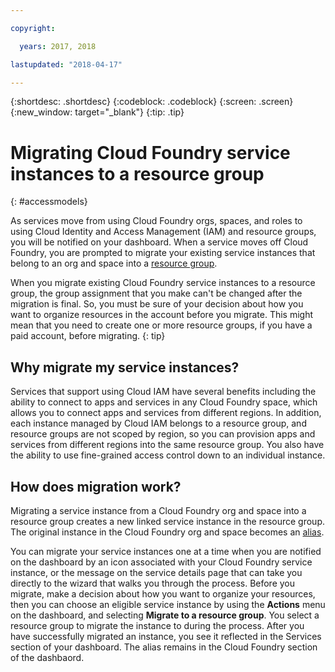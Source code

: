 ```yaml
---

copyright:

  years: 2017, 2018

lastupdated: "2018-04-17"

---
```


{:shortdesc: .shortdesc}
{:codeblock: .codeblock}
{:screen: .screen}
{:new_window: target="_blank"}
{:tip: .tip}

# Migrating Cloud Foundry service instances to a resource group
{: #accessmodels}

As services move from using Cloud Foundry orgs, spaces, and roles to using Cloud Identity and Access Management (IAM) and resource groups, you will be notified on your dashboard. When a service moves off Cloud Foundry, you are prompted to migrate your existing service instances that belong to an org and space into a [resource group](/docs/account/resourcegroups.html#rgs). 

When you migrate existing Cloud Foundry service instances to a resource group, the group assignment that you make can't be changed after the migration is final. So, you must be sure of your decision about how you want to organize resources in the account before you migrate. This might mean that you need to create one or more resource groups, if you have a paid account, before migrating.
{: tip}

## Why migrate my service instances?

Services that support using Cloud IAM have several benefits including the ability to connect to apps and services in any Cloud Foundry space, which allows you to connect apps and services from different regions. In addition, each instance managed by Cloud IAM belongs to a resource group, and resource groups are not scoped by region, so you can provision apps and services from different regions into the same resource group. You also have the ability to use fine-grained access control down to an individual instance.
 

## How does migration work?

Migrating a service instance from a Cloud Foundry org and space into a resource group creates a new linked service instance in the resource group. The original instance in the Cloud Foundry org and space becomes an [alias](/docs/cfapps/connecting_apps.html#what_is_alias).

You can migrate your service instances one at a time when you are notified on the dashboard by an icon associated with your Cloud Foundry service instance, or the message on the service details page that can take you directly to the wizard that walks you through the process. Before you migrate, make a decision about how you want to organize your resources, then you can choose an eligible service instance by using the **Actions** menu on the dashboard, and selecting **Migrate to a resource group**. You select a resource group to migrate the instance to during the process. After you have successfully migrated an instance, you see it reflected in the Services section of your dashboard. The alias remains in the Cloud Foundry section of the dashbaord. 

